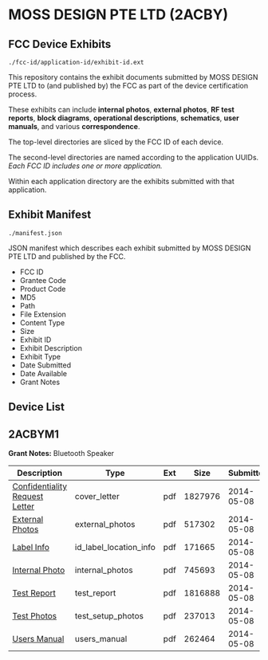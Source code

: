 # MOSS DESIGN PTE LTD (2ACBY)
## FCC Device Exhibits

```
./fcc-id/application-id/exhibit-id.ext
```

This repository contains the exhibit documents submitted by MOSS DESIGN PTE LTD to (and published by) the FCC as part of the device certification process.

These exhibits can include **internal photos**, **external photos**, **RF test reports**, **block diagrams**, **operational descriptions**, **schematics**, **user manuals**, and various **correspondence**.

The top-level directories are sliced by the FCC ID of each device.

The second-level directories are named according to the application UUIDs. *Each FCC ID includes one or more application.*

Within each application directory are the exhibits submitted with that application. 

## Exhibit Manifest

```
./manifest.json
```

JSON manifest which describes each exhibit submitted by MOSS DESIGN PTE LTD and published by the FCC.

- FCC ID
- Grantee Code
- Product Code
- MD5
- Path
- File Extension
- Content Type
- Size
- Exhibit ID
- Exhibit Description
- Exhibit Type
- Date Submitted
- Date Available
- Grant Notes

## Device List
## 2ACBYM1
**Grant Notes:** Bluetooth Speaker

| Description | Type | Ext | Size | Submitted | Available |
| ----------- | ---- | --- | ---- | --------- | --------- |
| [Confidentiality Request Letter](2ACBYM1/40387896b28aad3193f1ecd4b19746d7/2261053.pdf) | cover_letter | pdf | 1827976 | 2014-05-08 | 2014-05-08 |
| [External Photos](2ACBYM1/40387896b28aad3193f1ecd4b19746d7/2261054.pdf) | external_photos | pdf | 517302 | 2014-05-08 | 2014-05-08 |
| [Label Info](2ACBYM1/40387896b28aad3193f1ecd4b19746d7/2261055.pdf) | id_label_location_info | pdf | 171665 | 2014-05-08 | 2014-05-08 |
| [Internal Photo](2ACBYM1/40387896b28aad3193f1ecd4b19746d7/2261057.pdf) | internal_photos | pdf | 745693 | 2014-05-08 | 2014-05-08 |
| [Test Report](2ACBYM1/40387896b28aad3193f1ecd4b19746d7/2261056.pdf) | test_report | pdf | 1816888 | 2014-05-08 | 2014-05-08 |
| [Test Photos](2ACBYM1/40387896b28aad3193f1ecd4b19746d7/2261058.pdf) | test_setup_photos | pdf | 237013 | 2014-05-08 | 2014-05-08 |
| [Users Manual](2ACBYM1/40387896b28aad3193f1ecd4b19746d7/2261059.pdf) | users_manual | pdf | 262464 | 2014-05-08 | 2014-05-08 |
